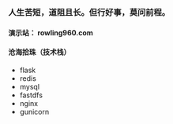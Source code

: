 ### 人生苦短，道阻且长。但行好事，莫问前程。

#### 演示站： rowling960.com

#### 沧海拾珠（技术栈）

- flask
- redis
- mysql
- fastdfs
- nginx
- gunicorn


